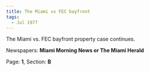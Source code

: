 ```yaml
---  
title: The Miami vs FEC bayfront  
tags:  
  - Jul 1977  
---  
```

  
The Miami vs. FEC bayfront property case continues.  
  
Newspapers: **Miami Morning News or The Miami Herald**  
  
Page: **1**, Section: **B** 
